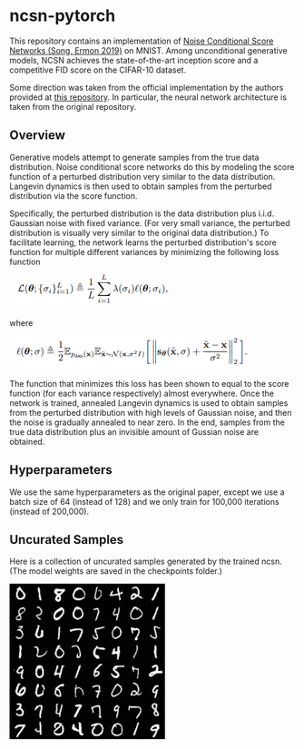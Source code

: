 # ncsn-pytorch

This repository contains an implementation of [Noise Conditional Score Networks (Song, Ermon 2019)](https://arxiv.org/abs/1907.05600) on MNIST. Among unconditional generative models, NCSN achieves the state-of-the-art inception score and a competitive FID score on the CIFAR-10 dataset.

Some direction was taken from the official implementation by the authors provided at [this repository](https://github.com/ermongroup/ncsn). In particular, the neural network architecture is taken from the original repository.

## Overview

Generative models attempt to generate samples from the true data distribution. Noise conditional score networks do this by modeling the score function of a perturbed distribution very similar to the data distribution. Langevin dynamics is then used to obtain samples from the perturbed distribution via the score function.

Specifically, the perturbed distribution is the data distribution plus i.i.d. Gaussian noise with fixed variance. (For very small variance, the perturbed distribution is visually very similar to the original data distribution.) To facilitate learning, the network learns the perturbed distribution's score function for multiple different variances by minimizing the following loss function 

![](https://github.com/mcclow12/ncsn-pytorch/blob/master/.img/loss.png)

where

![](https://github.com/mcclow12/ncsn-pytorch/blob/master/.img/loss_summand.png)

The function that minimizes this loss has been shown to equal to the score function (for each variance respectively) almost everywhere. Once the network is trained, annealed Langevin dynamics is used to obtain samples from the perturbed distribution with high levels of Gaussian noise, and then the noise is gradually annealed to near zero. In the end, samples from the true data distribution plus an invisible amount of Gussian noise are obtained.

## Hyperparameters

We use the same hyperparameters as the original paper, except we use a batch size of 64 (instead of 128) and we only train for 100,000 iterations (instead of 200,000).

## Uncurated Samples

Here is a collection of uncurated samples generated by the trained ncsn. (The model weights are saved in the checkpoints folder.)

![](https://github.com/mcclow12/ncsn-pytorch/blob/master/sampled_images/samples.png)
